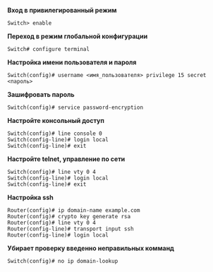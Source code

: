 **Вход в привилегированный режим**

``` 
Switch> enable
```

**Переход в режим глобальной конфигурации**

``` 
Switch# configure terminal
```

**Настройка имени пользователя и пароля**

``` 
Switch(config)# username <имя_пользователя> privilege 15 secret <пароль>
```

**Зашифровать пароль**

``` 
Switch(config)# service password-encryption
```

**Настройте консольный доступ**

``` 
Switch(config)# line console 0
Switch(config-line)# login local
Switch(config-line)# exit
```

**Настройте telnet, управление по сети**

``` 
Switch(config)# line vty 0 4
Switch(config-line)# login local
Switch(config-line)# exit
```

**Настройка ssh**

``` 
Router(config)# ip domain-name example.com
Router(config)# crypto key generate rsa
Router(config)# line vty 0 4
Router(config-line)# transport input ssh
Router(config-line)# login local
```

**Убирает проверку введенно неправильных комманд**

``` 
Switch(config)# no ip domain-lookup
```


